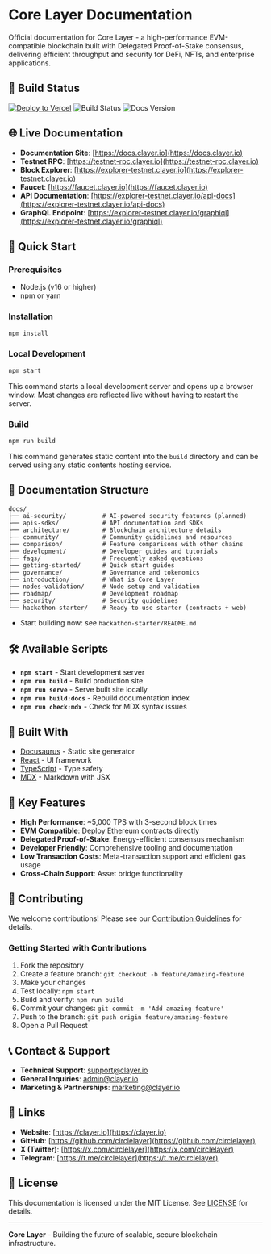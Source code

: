 # Core Layer Documentation

Official documentation for Core Layer - a high-performance EVM-compatible blockchain built with Delegated Proof-of-Stake consensus, delivering efficient throughput and security for DeFi, NFTs, and enterprise applications.

## 🚀 Build Status

[![Deploy to Vercel](https://vercel.com/button)](https://vercel.com/new/clone?repository-url=https://github.com/CircleLayer/docs)
![Build Status](https://img.shields.io/badge/build-passing-brightgreen)
![Docs Version](https://img.shields.io/badge/version-1.0.0-blue)

## 🌐 Live Documentation

- **Documentation Site**: [https://docs.clayer.io](https://docs.clayer.io)
- **Testnet RPC**: [https://testnet-rpc.clayer.io](https://testnet-rpc.clayer.io)
- **Block Explorer**: [https://explorer-testnet.clayer.io](https://explorer-testnet.clayer.io)
- **Faucet**: [https://faucet.clayer.io](https://faucet.clayer.io)
- **API Documentation**: [https://explorer-testnet.clayer.io/api-docs](https://explorer-testnet.clayer.io/api-docs)
- **GraphQL Endpoint**: [https://explorer-testnet.clayer.io/graphiql](https://explorer-testnet.clayer.io/graphiql)

## 🚀 Quick Start

### Prerequisites

- Node.js (v16 or higher)
- npm or yarn

### Installation

```bash
npm install
```

### Local Development

```bash
npm start
```

This command starts a local development server and opens up a browser window. Most changes are reflected live without having to restart the server.

### Build

```bash
npm run build
```

This command generates static content into the `build` directory and can be served using any static contents hosting service.

## 📖 Documentation Structure

```
docs/
├── ai-security/          # AI-powered security features (planned)
├── apis-sdks/            # API documentation and SDKs
├── architecture/         # Blockchain architecture details
├── community/            # Community guidelines and resources
├── comparison/           # Feature comparisons with other chains
├── development/          # Developer guides and tutorials
├── faqs/                 # Frequently asked questions
├── getting-started/      # Quick start guides
├── governance/           # Governance and tokenomics
├── introduction/         # What is Core Layer
├── nodes-validation/     # Node setup and validation
├── roadmap/              # Development roadmap
├── security/             # Security guidelines
└── hackathon-starter/    # Ready-to-use starter (contracts + web)
```

- Start building now: see `hackathon-starter/README.md`

## 🛠️ Available Scripts

- **`npm start`** - Start development server
- **`npm run build`** - Build production site
- **`npm run serve`** - Serve built site locally
- **`npm run build:docs`** - Rebuild documentation index
- **`npm run check:mdx`** - Check for MDX syntax issues

## 🔧 Built With

- [Docusaurus](https://docusaurus.io/) - Static site generator
- [React](https://reactjs.org/) - UI framework
- [TypeScript](https://www.typescriptlang.org/) - Type safety
- [MDX](https://mdxjs.com/) - Markdown with JSX

## 🌟 Key Features

- **High Performance**: ~5,000 TPS with 3-second block times
- **EVM Compatible**: Deploy Ethereum contracts directly
- **Delegated Proof-of-Stake**: Energy-efficient consensus mechanism
- **Developer Friendly**: Comprehensive tooling and documentation
- **Low Transaction Costs**: Meta-transaction support and efficient gas usage
- **Cross-Chain Support**: Asset bridge functionality

## 🤝 Contributing

We welcome contributions! Please see our [Contribution Guidelines](docs/community/contribution-guidelines.md) for details.

### Getting Started with Contributions

1. Fork the repository
2. Create a feature branch: `git checkout -b feature/amazing-feature`
3. Make your changes
4. Test locally: `npm start`
5. Build and verify: `npm run build`
6. Commit your changes: `git commit -m 'Add amazing feature'`
7. Push to the branch: `git push origin feature/amazing-feature`
8. Open a Pull Request

## 📞 Contact & Support

- **Technical Support**: [support@clayer.io](mailto:support@clayer.io)
- **General Inquiries**: [admin@clayer.io](mailto:admin@clayer.io)
- **Marketing & Partnerships**: [marketing@clayer.io](mailto:marketing@clayer.io)

## 🔗 Links

- **Website**: [https://clayer.io](https://clayer.io)
- **GitHub**: [https://github.com/circlelayer](https://github.com/circlelayer)
- **X (Twitter)**: [https://x.com/circlelayer](https://x.com/circlelayer)
- **Telegram**: [https://t.me/circlelayer](https://t.me/circlelayer)

## 📄 License

This documentation is licensed under the MIT License. See [LICENSE](LICENSE) for details.

---

**Core Layer** - Building the future of scalable, secure blockchain infrastructure.
